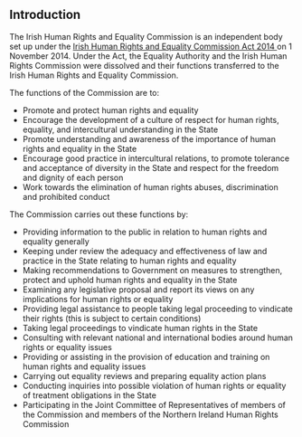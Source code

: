##  Introduction

The Irish Human Rights and Equality Commission is an independent body set up
under the [ Irish Human Rights and Equality Commission Act 2014
](http://www.irishstatutebook.ie/2014/en/act/pub/0025/index.html) on 1
November 2014. Under the Act, the Equality Authority and the Irish Human
Rights Commission were dissolved and their functions transferred to the Irish
Human Rights and Equality Commission.

The functions of the Commission are to:

  * Promote and protect human rights and equality 
  * Encourage the development of a culture of respect for human rights, equality, and intercultural understanding in the State 
  * Promote understanding and awareness of the importance of human rights and equality in the State 
  * Encourage good practice in intercultural relations, to promote tolerance and acceptance of diversity in the State and respect for the freedom and dignity of each person 
  * Work towards the elimination of human rights abuses, discrimination and prohibited conduct 

The Commission carries out these functions by:

  * Providing information to the public in relation to human rights and equality generally 
  * Keeping under review the adequacy and effectiveness of law and practice in the State relating to human rights and equality 
  * Making recommendations to Government on measures to strengthen, protect and uphold human rights and equality in the State 
  * Examining any legislative proposal and report its views on any implications for human rights or equality 
  * Providing legal assistance to people taking legal proceeding to vindicate their rights (this is subject to certain conditions) 
  * Taking legal proceedings to vindicate human rights in the State 
  * Consulting with relevant national and international bodies around human rights or equality issues 
  * Providing or assisting in the provision of education and training on human rights and equality issues 
  * Carrying out equality reviews and preparing equality action plans 
  * Conducting inquiries into possible violation of human rights or equality of treatment obligations in the State 
  * Participating in the Joint Committee of Representatives of members of the Commission and members of the Northern Ireland Human Rights Commission 
